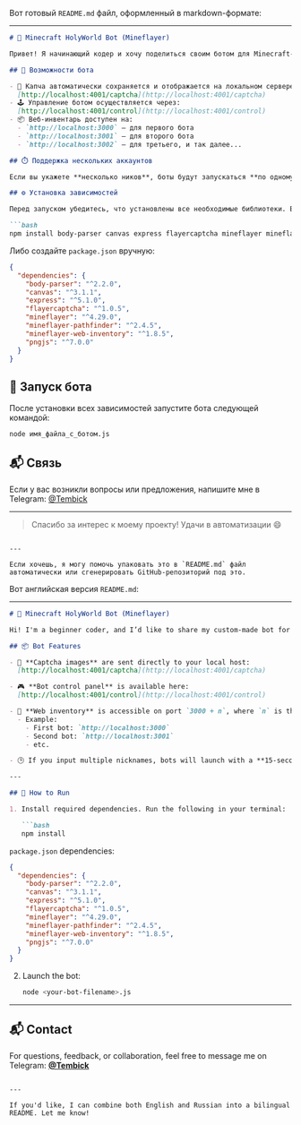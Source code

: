Вот готовый `README.md` файл, оформленный в markdown-формате:

---

````markdown
# 🤖 Minecraft HolyWorld Bot (Mineflayer)

Привет! Я начинающий кодер и хочу поделиться своим ботом для Minecraft-сервера **HolyWorld**, созданным с использованием библиотеки [mineflayer](https://github.com/PrismarineJS/mineflayer).

## 📌 Возможности бота

- 🔐 Капча автоматически сохраняется и отображается на локальном сервере:
  [http://localhost:4001/captcha](http://localhost:4001/captcha)
- 🕹️ Управление ботом осуществляется через:
  [http://localhost:4001/control](http://localhost:4001/control)
- 📦 Веб-инвентарь доступен на:
  - `http://localhost:3000` — для первого бота
  - `http://localhost:3001` — для второго бота
  - `http://localhost:3002` — для третьего, и так далее...

## ⏱️ Поддержка нескольких аккаунтов

Если вы укажете **несколько ников**, боты будут запускаться **по одному каждые 15 секунд**, чтобы избежать проблем с одновременным подключением.

## ⚙️ Установка зависимостей

Перед запуском убедитесь, что установлены все необходимые библиотеки. Выполните в терминале:

```bash
npm install body-parser canvas express flayercaptcha mineflayer mineflayer-pathfinder mineflayer-web-inventory pngjs
````

Либо создайте `package.json` вручную:

```json
{
  "dependencies": {
    "body-parser": "^2.2.0",
    "canvas": "^3.1.1",
    "express": "^5.1.0",
    "flayercaptcha": "^1.0.5",
    "mineflayer": "^4.29.0",
    "mineflayer-pathfinder": "^2.4.5",
    "mineflayer-web-inventory": "^1.8.5",
    "pngjs": "^7.0.0"
  }
}
```

## 🚀 Запуск бота

После установки всех зависимостей запустите бота следующей командой:

```bash
node имя_файла_с_ботом.js
```

## 📬 Связь

Если у вас возникли вопросы или предложения, напишите мне в Telegram:
[@Tembick](https://t.me/Tembick)

---

> Спасибо за интерес к моему проекту! Удачи в автоматизации 😄

```

---

Если хочешь, я могу помочь упаковать это в `README.md` файл автоматически или сгенерировать GitHub-репозиторий под это.
```
Вот английская версия `README.md`:

---

````markdown
# 🤖 Minecraft HolyWorld Bot (Mineflayer)

Hi! I'm a beginner coder, and I’d like to share my custom-made bot for the **Minecraft HolyWorld** server, built using **mineflayer**.

## 📦 Bot Features

- 📸 **Captcha images** are sent directly to your local host:  
  [http://localhost:4001/captcha](http://localhost:4001/captcha)

- 🎮 **Bot control panel** is available here:  
  [http://localhost:4001/control](http://localhost:4001/control)

- 💼 **Web inventory** is accessible on port `3000 + n`, where `n` is the bot’s index:  
  - Example:  
    - First bot: `http://localhost:3000`  
    - Second bot: `http://localhost:3001`  
    - etc.

- 🕒 If you input multiple nicknames, bots will launch with a **15-second delay** between each one to avoid conflicts or overloads.

---

## 🚀 How to Run

1. Install required dependencies. Run the following in your terminal:

   ```bash
   npm install
````

`package.json` dependencies:

```json
{
  "dependencies": {
    "body-parser": "^2.2.0",
    "canvas": "^3.1.1",
    "express": "^5.1.0",
    "flayercaptcha": "^1.0.5",
    "mineflayer": "^4.29.0",
    "mineflayer-pathfinder": "^2.4.5",
    "mineflayer-web-inventory": "^1.8.5",
    "pngjs": "^7.0.0"
  }
}
```

2. Launch the bot:

   ```bash
   node <your-bot-filename>.js
   ```

---

## 📬 Contact

For questions, feedback, or collaboration, feel free to message me on Telegram:
**[@Tembick](https://t.me/Tembick)**

```

---

If you'd like, I can combine both English and Russian into a bilingual README. Let me know!
```
